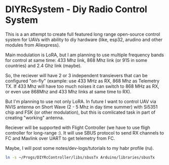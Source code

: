 # DIYRcSystem - Diy Radio Control System

This is a an attempt to create full featured long range open-source control system for UAVs with ability to diy hardware (like, esp32, arudino and other modules from Aliexpress). 

Main modulation is LoRA, but I am planning to use multiple frequency bands for control at same time: 433 Mhz link, 868 Mhz link (or 915 in some countries) and 2.4 Ghz link (maybe). 

So, the reciever will have 2 or 3 independent transievers that can be configured "on-fly" (example: use 433 MHz as RX, 868 Mhz as Telemetry TX. If 433 Mhz will have too much noises it can switch to 868 MHz as RX, or even use 868Mhz and 433 Mhz links at same time to RX).

But I'm planning to use not only LoRA. In future I want to control UAV via NVIS antenna on Short Wave (2 - 5 Mhz in day time summer) with Si5351 chip and FSK (or other modulation), but this is comlicated task in part of creating "working" antenna.

Reciever will be supported with Flight Controller (we have to use fligh controller for long-range :). It will use SBUS protocol to send RX channels to FC and Mavlink over UART to get telemetry from FC.

Maybe, I will post some notes/dev-logs/tutorials to my habr profile (ru).


```bash
ln -s ~/Progs/DIYRcController/libs/sbusTx Arduino/libraries/sbusTx
```